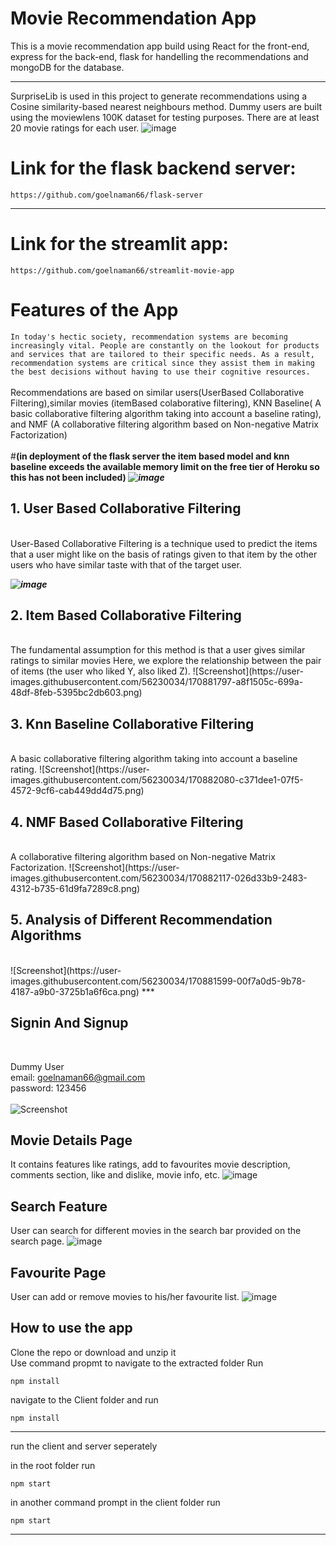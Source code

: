 # Movie Recommendation App

This is a movie recommendation app build using React for the front-end, express for the back-end, flask for handelling the recommendations and mongoDB for the database.
***
SurpriseLib is used in this project to generate recommendations using a Cosine similarity-based nearest neighbours method. Dummy users are built using the moviewlens 100K dataset for testing purposes. There are at least 20 movie ratings for each user.
![image](https://user-images.githubusercontent.com/56230034/170880146-461fc98e-477d-4240-844a-cb3e029080b7.png)

# Link for the flask backend server: 
```https://github.com/goelnaman66/flask-server```
***
# Link for the streamlit app:
```https://github.com/goelnaman66/streamlit-movie-app```



# Features of the App
```In today's hectic society, recommendation systems are becoming increasingly vital. People are constantly on the lookout for products and services that are tailored to their specific needs. As a result, recommendation systems are critical since they assist them in making the best decisions without having to use their cognitive resources.```
<br/>
<br/>
Recommendations are based on similar users(UserBased Collaborative Filtering),similar movies (itemBased colaborative filtering), KNN Baseline( A basic collaborative filtering algorithm taking into account a baseline rating), and NMF (A collaborative filtering algorithm based on Non-negative Matrix Factorization)
<br/>
<br/>
#<b>(in deployment of the flask server the item based model and knn baseline exceeds the available memory limit on the free tier of Heroku so this has not been included)
</b>
***![image](https://user-images.githubusercontent.com/56230034/170880769-72d93c59-258f-4ebb-b4da-2774ddcda642.png)***
<br/>

## 1. User Based Collaborative Filtering
<br/>
User-Based Collaborative Filtering is a technique used to predict the items that a user might like on the basis of ratings given to that item by the other users who have similar taste with that of the target user.

***![image](https://user-images.githubusercontent.com/56230034/170883704-4126e84f-48a5-4c89-8d22-52ceffb27a55.png)***

## 2. Item Based Collaborative Filtering
<br/>
The fundamental assumption for this method is that a user gives similar ratings to similar movies Here, we explore the relationship between the pair of items (the user who liked Y, also liked Z).
![Screenshot](https://user-images.githubusercontent.com/56230034/170881797-a8f1505c-699a-48df-8feb-5395bc2db603.png)


## 3. Knn Baseline Collaborative Filtering
<br/>
A basic collaborative filtering algorithm taking into account a baseline rating.
![Screenshot](https://user-images.githubusercontent.com/56230034/170882080-c371dee1-07f5-4572-9cf6-cab449dd4d75.png)

## 4. NMF Based Collaborative Filtering
<br/>
A collaborative filtering algorithm based on Non-negative Matrix Factorization.
![Screenshot](https://user-images.githubusercontent.com/56230034/170882117-026d33b9-2483-4312-b735-61d9fa7289c8.png)


## 5. Analysis of Different Recommendation Algorithms
<br/>
![Screenshot](https://user-images.githubusercontent.com/56230034/170881599-00f7a0d5-9b78-4187-a9b0-3725b1a6f6ca.png)
***

## Signin And Signup
<br/>

Dummy User<br/>
email: goelnaman66@gmail.com<br/>
password: 123456<br/>
<br/>
![Screenshot](https://user-images.githubusercontent.com/56230034/170882348-05fbefdf-0843-4e30-8f88-4e5c03382049.png)

## Movie Details Page

It contains features like ratings, add to favourites movie description, comments section, like and dislike, movie info, etc.
![image](https://user-images.githubusercontent.com/56230034/170882617-411e72cf-78ce-452c-bfaa-c926c9470bfb.png)

## Search Feature

User can search for different movies in the search bar provided on the search page.
![image](https://user-images.githubusercontent.com/56230034/170882675-4ab2dc74-a20a-4d7f-b1c7-bbcb65a4d475.png)


## Favourite Page

 User can add or remove movies to his/her favourite list.
 ![image](https://user-images.githubusercontent.com/56230034/170882729-c237cb40-e261-4905-8f2f-ec26d90d0290.png)


## How to use the app

Clone the repo or download and unzip it<br/>
Use command propmt to navigate to the extracted folder
Run

```npm install```

navigate to the Client folder and run

```npm install```
***
run the client and server seperately
<br/>


in the root folder run<br/>

```npm start```

in another command prompt in the client folder run
<br/>

```npm start```
<br/>
***
